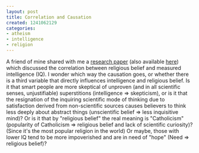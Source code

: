 ```yaml
---
layout: post
title: Correlation and Causation
created: 1241062129
categories:
- atheism
- intelligence
- religion
---
```

A friend of mine shared with me a <a href="http://www.sciencedirect.com/science?_ob=ArticleURL&_udi=B6W4M-4SD1KNR-1&_user=10&_rdoc=1&_fmt=&_orig=search&_sort=d&view=c&_acct=C000050221&_version=1&_urlVersion=0&_userid=10&md5=82c88cd709652a9a24d1a902d8106a8f">research paper</a> (also available <a href="/system/files/article_0.pdf">here</a>) which discussed the correlation between religious belief and measured intelligence (IQ). I wonder which way the causation goes, or whether there is a third variable that directly influences intelligence and religious belief. Is it that smart people are more skeptical of unproven (and in all scientific senses, unjustifiable) superstitions (intelligence => skepticism), or is it that the resignation of the inquiring scientific mode of thinking due to satisfaction derived from non-scientific sources causes believers to think less deeply about abstract things (unscientific belief => less inquisitive mind)? Or is it that by "religious belief" the real meaning is "Catholicism" (popularity of Catholicism => religious belief and lack of scientific curiosity)? (Since it's the most popular religion in the world) Or maybe, those with lower IQ tend to be more impoverished and are in need of "hope" (Need => religious belief)?

